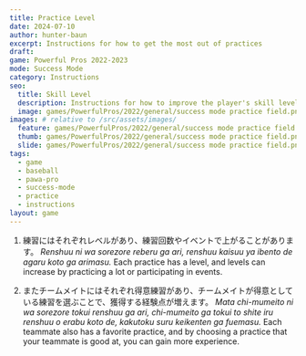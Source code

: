 ```yaml
---
title: Practice Level
date: 2024-07-10
author: hunter-baun
excerpt: Instructions for how to get the most out of practices
draft: 
game: Powerful Pros 2022-2023
mode: Success Mode
category: Instructions
seo:
  title: Skill Level
  description: Instructions for how to improve the player's skill level
  image: games/PowerfulPros/2022/general/success mode practice field.png
images: # relative to /src/assets/images/
  feature: games/PowerfulPros/2022/general/success mode practice field.png
  thumb: games/PowerfulPros/2022/general/success mode practice field.png
  slide: games/PowerfulPros/2022/general/success mode practice field.png
tags:
  - game
  - baseball
  - pawa-pro
  - success-mode
  - practice
  - instructions
layout: game
---
```


1. 練習にはそれぞれレベルがあり、練習回数やイベントで上がることがあります。
*Renshuu ni wa sorezore reberu ga ari, renshuu kaisuu ya ibento de agaru koto ga arimasu.*
Each practice has a level, and levels can increase by practicing a lot or participating in events.

2. またチームメイトにはそれぞれ得意練習があり、チームメイトが得意としている練習を選ぶことで、獲得する経験点が増えます。
*Mata chi-mumeito ni wa sorezore tokui renshuu ga ari, chi-mumeito ga tokui to shite iru renshuu o erabu koto de, kakutoku suru keikenten ga fuemasu.*
Each teammate also has a favorite practice, and by choosing a practice that your teammate is good at, you can gain more experience.